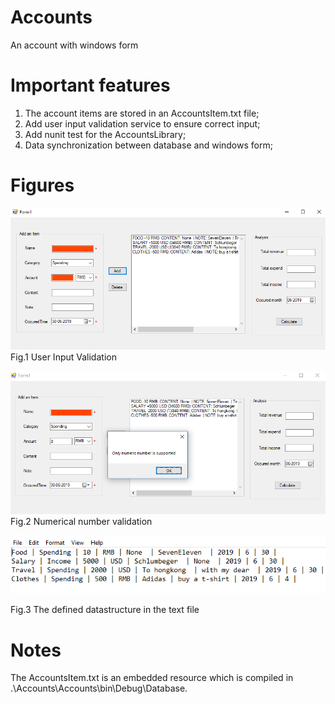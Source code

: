 # Accounts
 An account with windows form
# Important features
1. The account items are stored in an AccountsItem.txt file;
2. Add user input validation service to ensure correct input;
3. Add nunit test for the AccountsLibrary;
4. Data synchronization between database and windows form;
# Figures
![Image text](https://github.com/zhonglin94/Accounts/blob/master/Images/User-Input-Validation.png)
Fig.1 User Input Validation

![Image text](https://github.com/zhonglin94/Accounts/blob/master/Images/numerical-validation.png)
Fig.2 Numerical number validation

![Image text](https://github.com/zhonglin94/Accounts/blob/master/Images/data-structure.png)

Fig.3 The defined datastructure in the text file

# Notes
The AccountsItem.txt is an embedded resource which is compiled in .\Accounts\Accounts\bin\Debug\Database. 

